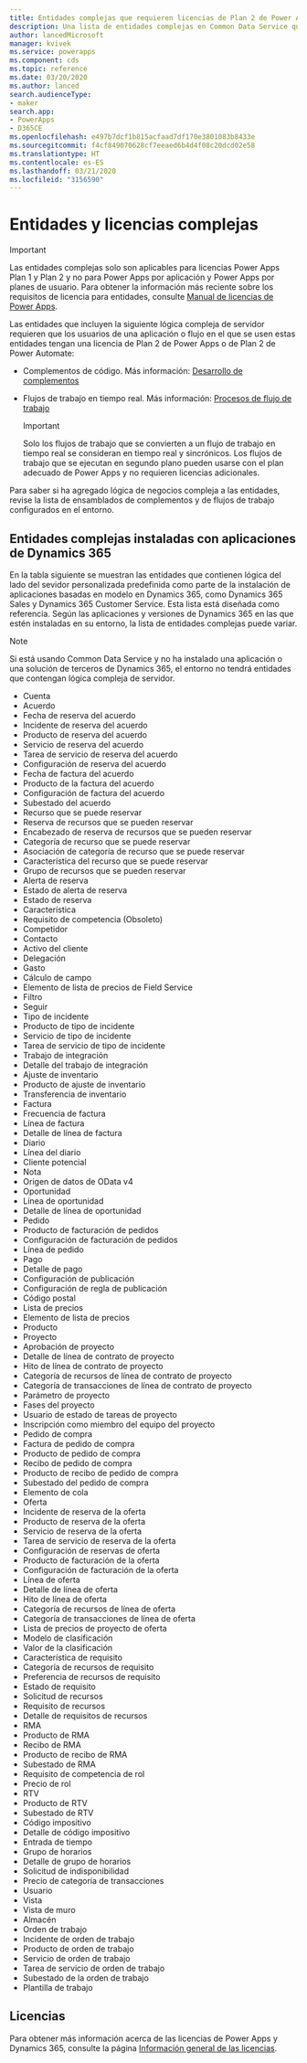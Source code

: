 ```yaml
---
title: Entidades complejas que requieren licencias de Plan 2 de Power Apps | Microsoft Docs
description: Una lista de entidades complejas en Common Data Service que requieren una licencia de Plan 2 de Power Apps.
author: lancedMicrosoft
manager: kvivek
ms.service: powerapps
ms.component: cds
ms.topic: reference
ms.date: 03/20/2020
ms.author: lanced
search.audienceType:
- maker
search.app:
- PowerApps
- D365CE
ms.openlocfilehash: e497b7dcf1b815acfaad7df170e3801083b8433e
ms.sourcegitcommit: f4cf849070628cf7eeaed6b4d4f08c20dcd02e58
ms.translationtype: HT
ms.contentlocale: es-ES
ms.lasthandoff: 03/21/2020
ms.locfileid: "3156590"
---
```

# <a name="complex-entities-and-licensing"></a>Entidades y licencias complejas

> [!IMPORTANT]
> Las entidades complejas solo son aplicables para licencias Power Apps Plan 1 y Plan 2 y no para Power Apps por aplicación y Power Apps por planes de usuario.
> Para obtener la información más reciente sobre los requisitos de licencia para entidades, consulte [Manual de licencias de Power Apps](https://go.microsoft.com/fwlink/p/?linkid=2085130).

Las entidades que incluyen la siguiente lógica compleja de servidor requieren que los usuarios de una aplicación o flujo en el que se usen estas entidades tengan una licencia de Plan 2 de Power Apps o de Plan 2 de Power Automate:

* Complementos de código. Más información: [Desarrollo de complementos](/powerapps/developer/common-data-service/plug-ins)
* Flujos de trabajo en tiempo real. Más información: [Procesos de flujo de trabajo](/flow/workflow-processes)

    > [!IMPORTANT]
    >  Solo los flujos de trabajo que se convierten a un flujo de trabajo en tiempo real se consideran en tiempo real y sincrónicos. Los flujos de trabajo que se ejecutan en segundo plano pueden usarse con el plan adecuado de Power Apps y no requieren licencias adicionales.

Para saber si ha agregado lógica de negocios compleja a las entidades, revise la lista de ensamblados de complementos y de flujos de trabajo configurados en el entorno.

## <a name="complex-entities-installed-with-dynamics-365-apps"></a>Entidades complejas instaladas con aplicaciones de Dynamics 365
En la tabla siguiente se muestran las entidades que contienen lógica del lado del sevidor personalizada predefinida como parte de la instalación de aplicaciones basadas en modelo en Dynamics 365, como Dynamics 365 Sales y Dynamics 365 Customer Service. Esta lista está diseñada como referencia. Según las aplicaciones y versiones de Dynamics 365 en las que estén instaladas en su entorno, la lista de entidades complejas puede variar.

> [!NOTE]
>  Si está usando Common Data Service y no ha instalado una aplicación o una solución de terceros de Dynamics 365, el entorno no tendrá entidades que contengan lógica compleja de servidor.

* Cuenta
* Acuerdo
* Fecha de reserva del acuerdo
* Incidente de reserva del acuerdo
* Producto de reserva del acuerdo
* Servicio de reserva del acuerdo
* Tarea de servicio de reserva del acuerdo
* Configuración de reserva del acuerdo
* Fecha de factura del acuerdo
* Producto de la factura del acuerdo
* Configuración de factura del acuerdo
* Subestado del acuerdo
* Recurso que se puede reservar
* Reserva de recursos que se pueden reservar
* Encabezado de reserva de recursos que se pueden reservar
* Categoría de recurso que se puede reservar
* Asociación de categoría de recurso que se puede reservar
* Característica del recurso que se puede reservar
* Grupo de recursos que se pueden reservar
* Alerta de reserva
* Estado de alerta de reserva
* Estado de reserva
* Característica
* Requisito de competencia (Obsoleto)
* Competidor
* Contacto
* Activo del cliente
* Delegación
* Gasto
* Cálculo de campo
* Elemento de lista de precios de Field Service
* Filtro
* Seguir
* Tipo de incidente
* Producto de tipo de incidente
* Servicio de tipo de incidente
* Tarea de servicio de tipo de incidente
* Trabajo de integración
* Detalle del trabajo de integración
* Ajuste de inventario
* Producto de ajuste de inventario
* Transferencia de inventario
* Factura
* Frecuencia de factura
* Línea de factura
* Detalle de línea de factura
* Diario
* Línea del diario
* Cliente potencial
* Nota
* Origen de datos de OData v4
* Oportunidad
* Línea de oportunidad
* Detalle de línea de oportunidad
* Pedido
* Producto de facturación de pedidos
* Configuración de facturación de pedidos
* Línea de pedido
* Pago
* Detalle de pago
* Configuración de publicación
* Configuración de regla de publicación
* Código postal
* Lista de precios
* Elemento de lista de precios
* Producto
* Proyecto
* Aprobación de proyecto
* Detalle de línea de contrato de proyecto
* Hito de línea de contrato de proyecto
* Categoría de recursos de línea de contrato de proyecto
* Categoría de transacciones de línea de contrato de proyecto
* Parámetro de proyecto
* Fases del proyecto
* Usuario de estado de tareas de proyecto
* Inscripción como miembro del equipo del proyecto
* Pedido de compra
* Factura de pedido de compra
* Producto de pedido de compra
* Recibo de pedido de compra
* Producto de recibo de pedido de compra
* Subestado del pedido de compra
* Elemento de cola
* Oferta
* Incidente de reserva de la oferta
* Producto de reserva de la oferta
* Servicio de reserva de la oferta
* Tarea de servicio de reserva de la oferta
* Configuración de reservas de oferta
* Producto de facturación de la oferta
* Configuración de facturación de la oferta
* Línea de oferta
* Detalle de línea de oferta
* Hito de línea de oferta
* Categoría de recursos de línea de oferta
* Categoría de transacciones de línea de oferta
* Lista de precios de proyecto de oferta
* Modelo de clasificación
* Valor de la clasificación
* Característica de requisito
* Categoría de recursos de requisito
* Preferencia de recursos de requisito
* Estado de requisito
* Solicitud de recursos
* Requisito de recursos
* Detalle de requisitos de recursos
* RMA
* Producto de RMA
* Recibo de RMA
* Producto de recibo de RMA
* Subestado de RMA
* Requisito de competencia de rol
* Precio de rol
* RTV
* Producto de RTV
* Subestado de RTV
* Código impositivo
* Detalle de código impositivo
* Entrada de tiempo
* Grupo de horarios
* Detalle de grupo de horarios
* Solicitud de indisponibilidad
* Precio de categoría de transacciones
* Usuario
* Vista
* Vista de muro
* Almacén
* Orden de trabajo
* Incidente de orden de trabajo
* Producto de orden de trabajo
* Servicio de orden de trabajo
* Tarea de servicio de orden de trabajo
* Subestado de la orden de trabajo
* Plantilla de trabajo


## <a name="licensing"></a>Licencias
Para obtener más información acerca de las licencias de Power Apps y Dynamics 365, consulte la página [Información general de las licencias](../../administrator/pricing-billing-skus.md).

